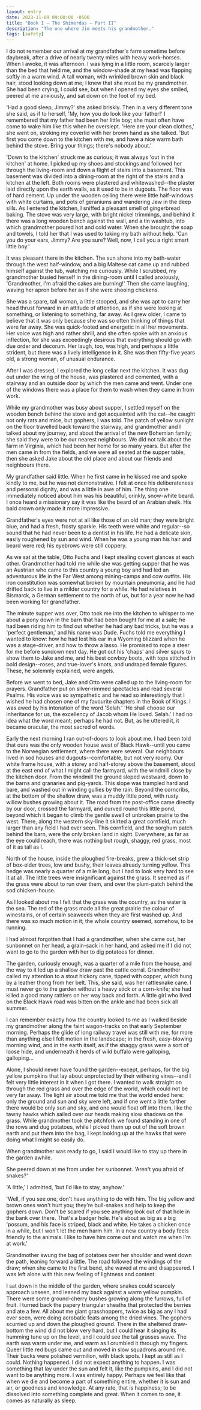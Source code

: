 ```yaml
---
layout: entry
date: 2023-11-09 09:00:00 -0500
title: "Book I – The Shimerdas – Part II"
description: "The one where Jim meets his grandmother."
tags: [safety]
---
```


<!--more-->

I do not remember our arrival at my grandfather's farm sometime before daybreak, after a drive of nearly twenty miles with heavy work-horses. When I awoke, it was afternoon. I was lying in a little room, scarcely larger than the bed that held me, and the window-shade at my head was flapping softly in a warm wind. A tall woman, with wrinkled brown skin and black hair, stood looking down at me; I knew that she must be my grandmother. She had been crying, I could see, but when I opened my eyes she smiled, peered at me anxiously, and sat down on the foot of my bed.

'Had a good sleep, Jimmy?' she asked briskly. Then in a very different tone she said, as if to herself, 'My, how you do look like your father!' I remembered that my father had been her little boy; she must often have come to wake him like this when he overslept. 'Here are your clean clothes,' she went on, stroking my coverlid with her brown hand as she talked. 'But first you come down to the kitchen with me, and have a nice warm bath behind the stove. Bring your things; there's nobody about.'

'Down to the kitchen' struck me as curious; it was always 'out in the kitchen' at home. I picked up my shoes and stockings and followed her through the living-room and down a flight of stairs into a basement. This basement was divided into a dining-room at the right of the stairs and a kitchen at the left. Both rooms were plastered and whitewashed--the plaster laid directly upon the earth walls, as it used to be in dugouts. The floor was of hard cement. Up under the wooden ceiling there were little half-windows with white curtains, and pots of geraniums and wandering Jew in the deep sills. As I entered the kitchen, I sniffed a pleasant smell of gingerbread baking. The stove was very large, with bright nickel trimmings, and behind it there was a long wooden bench against the wall, and a tin washtub, into which grandmother poured hot and cold water. When she brought the soap and towels, I told her that I was used to taking my bath without help. 'Can you do your ears, Jimmy? Are you sure? Well, now, I call you a right smart little boy.'

It was pleasant there in the kitchen. The sun shone into my bath-water through the west half-window, and a big Maltese cat came up and rubbed himself against the tub, watching me curiously. While I scrubbed, my grandmother busied herself in the dining-room until I called anxiously, 'Grandmother, I'm afraid the cakes are burning!' Then she came laughing, waving her apron before her as if she were shooing chickens.

She was a spare, tall woman, a little stooped, and she was apt to carry her head thrust forward in an attitude of attention, as if she were looking at something, or listening to something, far away. As I grew older, I came to believe that it was only because she was so often thinking of things that were far away. She was quick-footed and energetic in all her movements. Her voice was high and rather shrill, and she often spoke with an anxious inflection, for she was exceedingly desirous that everything should go with due order and decorum. Her laugh, too, was high, and perhaps a little strident, but there was a lively intelligence in it. She was then fifty-five years old, a strong woman, of unusual endurance.

After I was dressed, I explored the long cellar next the kitchen. It was dug out under the wing of the house, was plastered and cemented, with a stairway and an outside door by which the men came and went. Under one of the windows there was a place for them to wash when they came in from work.

While my grandmother was busy about supper, I settled myself on the wooden bench behind the stove and got acquainted with the cat--he caught not only rats and mice, but gophers, I was told. The patch of yellow sunlight on the floor travelled back toward the stairway, and grandmother and I talked about my journey, and about the arrival of the new Bohemian family; she said they were to be our nearest neighbours. We did not talk about the farm in Virginia, which had been her home for so many years. But after the men came in from the fields, and we were all seated at the supper table, then she asked Jake about the old place and about our friends and neighbours there.

My grandfather said little. When he first came in he kissed me and spoke kindly to me, but he was not demonstrative. I felt at once his deliberateness and personal dignity, and was a little in awe of him. The thing one immediately noticed about him was his beautiful, crinkly, snow-white beard. I once heard a missionary say it was like the beard of an Arabian sheik. His bald crown only made it more impressive.

Grandfather's eyes were not at all like those of an old man; they were bright blue, and had a fresh, frosty sparkle. His teeth were white and regular--so sound that he had never been to a dentist in his life. He had a delicate skin, easily roughened by sun and wind. When he was a young man his hair and beard were red; his eyebrows were still coppery.

As we sat at the table, Otto Fuchs and I kept stealing covert glances at each other. Grandmother had told me while she was getting supper that he was an Austrian who came to this country a young boy and had led an adventurous life in the Far West among mining-camps and cow outfits. His iron constitution was somewhat broken by mountain pneumonia, and he had drifted back to live in a milder country for a while. He had relatives in Bismarck, a German settlement to the north of us, but for a year now he had been working for grandfather.

The minute supper was over, Otto took me into the kitchen to whisper to me about a pony down in the barn that had been bought for me at a sale; he had been riding him to find out whether he had any bad tricks, but he was a 'perfect gentleman,' and his name was Dude. Fuchs told me everything I wanted to know: how he had lost his ear in a Wyoming blizzard when he was a stage-driver, and how to throw a lasso. He promised to rope a steer for me before sundown next day. He got out his 'chaps' and silver spurs to show them to Jake and me, and his best cowboy boots, with tops stitched in bold design--roses, and true-lover's knots, and undraped female figures. These, he solemnly explained, were angels.

Before we went to bed, Jake and Otto were called up to the living-room for prayers. Grandfather put on silver-rimmed spectacles and read several Psalms. His voice was so sympathetic and he read so interestingly that I wished he had chosen one of my favourite chapters in the Book of Kings. I was awed by his intonation of the word 'Selah.' 'He shall choose our inheritance for us, the excellency of Jacob whom He loved. Selah.' I had no idea what the word meant; perhaps he had not. But, as he uttered it, it became oracular, the most sacred of words.

Early the next morning I ran out-of-doors to look about me. I had been told that ours was the only wooden house west of Black Hawk--until you came to the Norwegian settlement, where there were several. Our neighbours lived in sod houses and dugouts--comfortable, but not very roomy. Our white frame house, with a storey and half-storey above the basement, stood at the east end of what I might call the farmyard, with the windmill close by the kitchen door. From the windmill the ground sloped westward, down to the barns and granaries and pig-yards. This slope was trampled hard and bare, and washed out in winding gullies by the rain. Beyond the corncribs, at the bottom of the shallow draw, was a muddy little pond, with rusty willow bushes growing about it. The road from the post-office came directly by our door, crossed the farmyard, and curved round this little pond, beyond which it began to climb the gentle swell of unbroken prairie to the west. There, along the western sky-line it skirted a great cornfield, much larger than any field I had ever seen. This cornfield, and the sorghum patch behind the barn, were the only broken land in sight. Everywhere, as far as the eye could reach, there was nothing but rough, shaggy, red grass, most of it as tall as I.

North of the house, inside the ploughed fire-breaks, grew a thick-set strip of box-elder trees, low and bushy, their leaves already turning yellow. This hedge was nearly a quarter of a mile long, but I had to look very hard to see it at all. The little trees were insignificant against the grass. It seemed as if the grass were about to run over them, and over the plum-patch behind the sod chicken-house.

As I looked about me I felt that the grass was the country, as the water is the sea. The red of the grass made all the great prairie the colour of winestains, or of certain seaweeds when they are first washed up. And there was so much motion in it; the whole country seemed, somehow, to be running.

I had almost forgotten that I had a grandmother, when she came out, her sunbonnet on her head, a grain-sack in her hand, and asked me if I did not want to go to the garden with her to dig potatoes for dinner.

The garden, curiously enough, was a quarter of a mile from the house, and the way to it led up a shallow draw past the cattle corral. Grandmother called my attention to a stout hickory cane, tipped with copper, which hung by a leather thong from her belt. This, she said, was her rattlesnake cane. I must never go to the garden without a heavy stick or a corn-knife; she had killed a good many rattlers on her way back and forth. A little girl who lived on the Black Hawk road was bitten on the ankle and had been sick all summer.

I can remember exactly how the country looked to me as I walked beside my grandmother along the faint wagon-tracks on that early September morning. Perhaps the glide of long railway travel was still with me, for more than anything else I felt motion in the landscape; in the fresh, easy-blowing morning wind, and in the earth itself, as if the shaggy grass were a sort of loose hide, and underneath it herds of wild buffalo were galloping, galloping...

Alone, I should never have found the garden--except, perhaps, for the big yellow pumpkins that lay about unprotected by their withering vines--and I felt very little interest in it when I got there. I wanted to walk straight on through the red grass and over the edge of the world, which could not be very far away. The light air about me told me that the world ended here: only the ground and sun and sky were left, and if one went a little farther there would be only sun and sky, and one would float off into them, like the tawny hawks which sailed over our heads making slow shadows on the grass. While grandmother took the pitchfork we found standing in one of the rows and dug potatoes, while I picked them up out of the soft brown earth and put them into the bag, I kept looking up at the hawks that were doing what I might so easily do.

When grandmother was ready to go, I said I would like to stay up there in the garden awhile.

She peered down at me from under her sunbonnet. 'Aren't you afraid of snakes?'

'A little,' I admitted, 'but I'd like to stay, anyhow.'

'Well, if you see one, don't have anything to do with him. The big yellow and brown ones won't hurt you; they're bull-snakes and help to keep the gophers down. Don't be scared if you see anything look out of that hole in the bank over there. That's a badger hole. He's about as big as a big 'possum, and his face is striped, black and white. He takes a chicken once in a while, but I won't let the men harm him. In a new country a body feels friendly to the animals. I like to have him come out and watch me when I'm at work.'

Grandmother swung the bag of potatoes over her shoulder and went down the path, leaning forward a little. The road followed the windings of the draw; when she came to the first bend, she waved at me and disappeared. I was left alone with this new feeling of lightness and content.

I sat down in the middle of the garden, where snakes could scarcely approach unseen, and leaned my back against a warm yellow pumpkin. There were some ground-cherry bushes growing along the furrows, full of fruit. I turned back the papery triangular sheaths that protected the berries and ate a few. All about me giant grasshoppers, twice as big as any I had ever seen, were doing acrobatic feats among the dried vines. The gophers scurried up and down the ploughed ground. There in the sheltered draw-bottom the wind did not blow very hard, but I could hear it singing its humming tune up on the level, and I could see the tall grasses wave. The earth was warm under me, and warm as I crumbled it through my fingers. Queer little red bugs came out and moved in slow squadrons around me. Their backs were polished vermilion, with black spots. I kept as still as I could. Nothing happened. I did not expect anything to happen. I was something that lay under the sun and felt it, like the pumpkins, and I did not want to be anything more. I was entirely happy. Perhaps we feel like that when we die and become a part of something entire, whether it is sun and air, or goodness and knowledge. At any rate, that is happiness; to be dissolved into something complete and great. When it comes to one, it comes as naturally as sleep.
